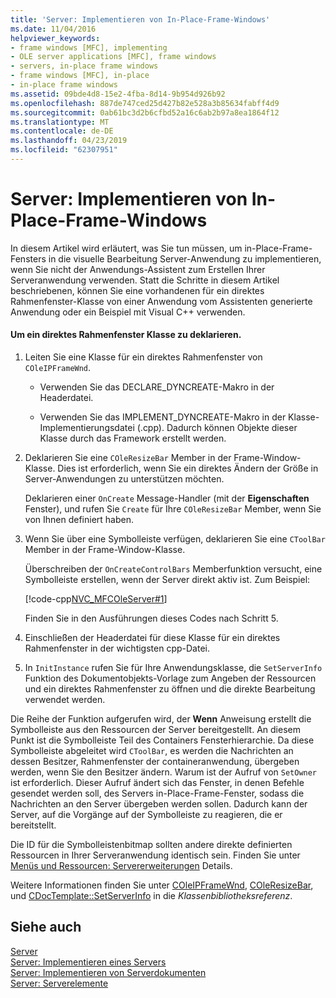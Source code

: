 ```yaml
---
title: 'Server: Implementieren von In-Place-Frame-Windows'
ms.date: 11/04/2016
helpviewer_keywords:
- frame windows [MFC], implementing
- OLE server applications [MFC], frame windows
- servers, in-place frame windows
- frame windows [MFC], in-place
- in-place frame windows
ms.assetid: 09bde4d8-15e2-4fba-8d14-9b954d926b92
ms.openlocfilehash: 887de747ced25d427b82e528a3b85634fabff4d9
ms.sourcegitcommit: 0ab61bc3d2b6cfbd52a16c6ab2b97a8ea1864f12
ms.translationtype: MT
ms.contentlocale: de-DE
ms.lasthandoff: 04/23/2019
ms.locfileid: "62307951"
---
```

# <a name="servers-implementing-in-place-frame-windows"></a>Server: Implementieren von In-Place-Frame-Windows

In diesem Artikel wird erläutert, was Sie tun müssen, um in-Place-Frame-Fensters in die visuelle Bearbeitung Server-Anwendung zu implementieren, wenn Sie nicht der Anwendungs-Assistent zum Erstellen Ihrer Serveranwendung verwenden. Statt die Schritte in diesem Artikel beschriebenen, können Sie eine vorhandenen für ein direktes Rahmenfenster-Klasse von einer Anwendung vom Assistenten generierte Anwendung oder ein Beispiel mit Visual C++ verwenden.

#### <a name="to-declare-an-in-place-frame-window-class"></a>Um ein direktes Rahmenfenster Klasse zu deklarieren.

1. Leiten Sie eine Klasse für ein direktes Rahmenfenster von `COleIPFrameWnd`.

   - Verwenden Sie das DECLARE_DYNCREATE-Makro in der Headerdatei.

   - Verwenden Sie das IMPLEMENT_DYNCREATE-Makro in der Klasse-Implementierungsdatei (.cpp). Dadurch können Objekte dieser Klasse durch das Framework erstellt werden.

1. Deklarieren Sie eine `COleResizeBar` Member in der Frame-Window-Klasse. Dies ist erforderlich, wenn Sie ein direktes Ändern der Größe in Server-Anwendungen zu unterstützen möchten.

   Deklarieren einer `OnCreate` Message-Handler (mit der **Eigenschaften** Fenster), und rufen Sie `Create` für Ihre `COleResizeBar` Member, wenn Sie von Ihnen definiert haben.

1. Wenn Sie über eine Symbolleiste verfügen, deklarieren Sie eine `CToolBar` Member in der Frame-Window-Klasse.

   Überschreiben der `OnCreateControlBars` Memberfunktion versucht, eine Symbolleiste erstellen, wenn der Server direkt aktiv ist. Zum Beispiel:

   [!code-cpp[NVC_MFCOleServer#1](../mfc/codesnippet/cpp/servers-implementing-in-place-frame-windows_1.cpp)]

   Finden Sie in den Ausführungen dieses Codes nach Schritt 5.

1. Einschließen der Headerdatei für diese Klasse für ein direktes Rahmenfenster in der wichtigsten cpp-Datei.

1. In `InitInstance` rufen Sie für Ihre Anwendungsklasse, die `SetServerInfo` Funktion des Dokumentobjekts-Vorlage zum Angeben der Ressourcen und ein direktes Rahmenfenster zu öffnen und die direkte Bearbeitung verwendet werden.

Die Reihe der Funktion aufgerufen wird, der **Wenn** Anweisung erstellt die Symbolleiste aus den Ressourcen der Server bereitgestellt. An diesem Punkt ist die Symbolleiste Teil des Containers Fensterhierarchie. Da diese Symbolleiste abgeleitet wird `CToolBar`, es werden die Nachrichten an dessen Besitzer, Rahmenfenster der containeranwendung, übergeben werden, wenn Sie den Besitzer ändern. Warum ist der Aufruf von `SetOwner` ist erforderlich. Dieser Aufruf ändert sich das Fenster, in denen Befehle gesendet werden soll, des Servers in-Place-Frame-Fenster, sodass die Nachrichten an den Server übergeben werden sollen. Dadurch kann der Server, auf die Vorgänge auf der Symbolleiste zu reagieren, die er bereitstellt.

Die ID für die Symbolleistenbitmap sollten andere direkte definierten Ressourcen in Ihrer Serveranwendung identisch sein. Finden Sie unter [Menüs und Ressourcen: Servererweiterungen](../mfc/menus-and-resources-server-additions.md) Details.

Weitere Informationen finden Sie unter [COleIPFrameWnd](../mfc/reference/coleipframewnd-class.md), [COleResizeBar](../mfc/reference/coleresizebar-class.md), und [CDocTemplate::SetServerInfo](../mfc/reference/cdoctemplate-class.md#setserverinfo) in die *Klassenbibliotheksreferenz*.

## <a name="see-also"></a>Siehe auch

[Server](../mfc/servers.md)<br/>
[Server: Implementieren eines Servers](../mfc/servers-implementing-a-server.md)<br/>
[Server: Implementieren von Serverdokumenten](../mfc/servers-implementing-server-documents.md)<br/>
[Server: Serverelemente](../mfc/servers-server-items.md)
